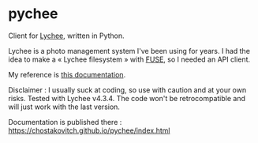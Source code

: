 # pychee

Client for [Lychee](https://github.com/LycheeOrg/Lychee), written in Python.

Lychee is a photo management system I've been using for years. I had the idea
to make a « Lychee filesystem » with [FUSE](https://fr.wikipedia.org/wiki/Filesystem_in_Userspace),
so I needed an API client.

My reference is [this documentation](https://lycheeorg.github.io/docs/api.html).

Disclaimer : I usually suck at coding, so use with caution and at your own risks. Tested with Lychee
v4.3.4. The code won't be retrocompatible and will just work with the last version.

Documentation is published there : https://chostakovitch.github.io/pychee/index.html
